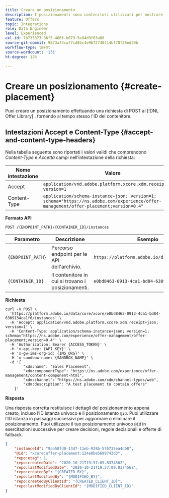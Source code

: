 ```yaml
---
title: Creare un posizionamento
description: I posizionamenti sono contenitori utilizzati per mostrare le offerte.
feature: Offers
topic: Integrations
role: Data Engineer
level: Experienced
exl-id: 7b735873-86f5-466f-b079-5e84d9f03a08
source-git-commit: 9873af4caf7cd8bc4e9672748414bf78f28ed30b
workflow-type: tm+mt
source-wordcount: '131'
ht-degree: 12%

---
```


# Creare un posizionamento {#create-placement}

Puoi creare un posizionamento effettuando una richiesta di POST al [!DNL Offer Library] , fornendo al tempo stesso l&#39;ID del contenitore.

## Intestazioni Accept e Content-Type {#accept-and-content-type-headers}

Nella tabella seguente sono riportati i valori validi che comprendono *Content-Type* e *Accetta* campi nell’intestazione della richiesta:

| Nome intestazione | Valore |
| ----------- | ----- |
| Accept | `application/vnd.adobe.platform.xcore.xdm.receipt+json; version=1` |
| Content-Type | `application/schema-instance+json; version=1;  schema="https://ns.adobe.com/experience/offer-management/offer-placement;version=0.4"` |

**Formato API**

```http
POST /{ENDPOINT_PATH}/{CONTAINER_ID}/instances
```

| Parametro | Descrizione | Esempio |
| --------- | ----------- | ------- |
| `{ENDPOINT_PATH}` | Percorso endpoint per le API dell&#39;archivio. | `https://platform.adobe.io/data/core/xcore/` |
| `{CONTAINER_ID}` | Il contenitore in cui si trovano i posizionamenti. | `e0bd8463-0913-4ca1-bd84-6309134ca1f6` |

**Richiesta**

```shell
curl -X POST \
  'https://platform.adobe.io/data/core/xcore/e0bd8463-0913-4ca1-bd84-6309134ca1f6/instances' \
  -H 'Accept: application/vnd.adobe.platform.xcore.xdm.receipt+json; version=1' \
  -H 'Content-Type: application/schema-instance+json; version=1;  schema="https://ns.adobe.com/experience/offer-management/offer-placement;version=0.4"' \
  -H 'Authorization: Bearer {ACCESS_TOKEN}' \
  -H 'x-api-key: {API_KEY}' \
  -H 'x-gw-ims-org-id: {IMS_ORG}' \
  -H 'x-sandbox-name: {SANDBOX_NAME}' \
  -d '{
        "xdm:name": "Sales Placement",
        "xdm:componentType": "https://ns.adobe.com/experience/offer-management/content-component-html",
        "xdm:channel": "https://ns.adobe.com/xdm/channel-types/web",
        "xdm:description": "A test placement to contain offers"
    }'
```

**Risposta**

Una risposta corretta restituisce i dettagli del posizionamento appena creato, incluso l’ID istanza univoco e il posizionamento `@id`. Puoi utilizzare l’ID istanza in passaggi successivi per aggiornare o eliminare il posizionamento. Puoi utilizzare il tuo posizionamento univoco `@id` in esercitazioni successive per creare decisioni, regole decisionali e offerte di fallback.

```json
{
    "instanceId": "9aa58fd0-13d7-11eb-928b-576735ea4db8",
    "@id": "xcore:offer-placement:124e0be5699743d3",
    "repo:etag": 1,
    "repo:createdDate": "2020-10-21T19:57:09.837456Z",
    "repo:lastModifiedDate": "2020-10-21T19:57:09.837456Z",
    "repo:createdBy": "{CREATED_BY}",
    "repo:lastModifiedBy": "{MODIFIED_BY}",
    "repo:createdByClientId": "{CREATED_CLIENT_ID}",
    "repo:lastModifiedByClientId": "{MODIFIED_CLIENT_ID}"
}
```
